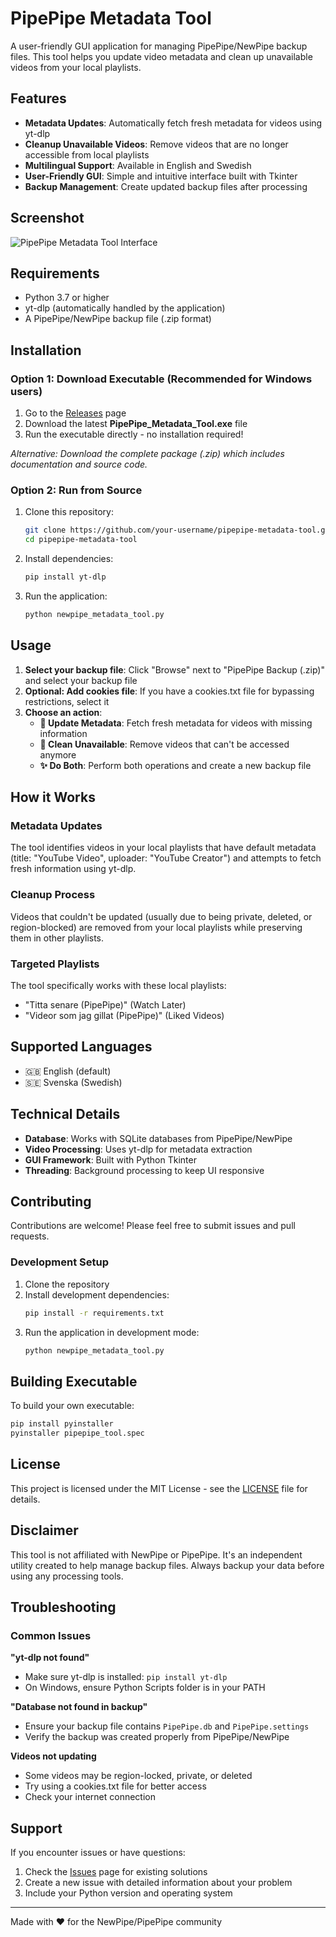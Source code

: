 # PipePipe Metadata Tool

A user-friendly GUI application for managing PipePipe/NewPipe backup files. This tool helps you update video metadata and clean up unavailable videos from your local playlists.

## Features

- **Metadata Updates**: Automatically fetch fresh metadata for videos using yt-dlp
- **Cleanup Unavailable Videos**: Remove videos that are no longer accessible from local playlists
- **Multilingual Support**: Available in English and Swedish
- **User-Friendly GUI**: Simple and intuitive interface built with Tkinter
- **Backup Management**: Create updated backup files after processing

## Screenshot

![PipePipe Metadata Tool Interface](screenshot.png)

## Requirements

- Python 3.7 or higher
- yt-dlp (automatically handled by the application)
- A PipePipe/NewPipe backup file (.zip format)

## Installation

### Option 1: Download Executable (Recommended for Windows users)
1. Go to the [Releases](../../releases) page
2. Download the latest **PipePipe_Metadata_Tool.exe** file
3. Run the executable directly - no installation required!

*Alternative: Download the complete package (.zip) which includes documentation and source code.*

### Option 2: Run from Source
1. Clone this repository:
   ```bash
   git clone https://github.com/your-username/pipepipe-metadata-tool.git
   cd pipepipe-metadata-tool
   ```

2. Install dependencies:
   ```bash
   pip install yt-dlp
   ```

3. Run the application:
   ```bash
   python newpipe_metadata_tool.py
   ```

## Usage

1. **Select your backup file**: Click "Browse" next to "PipePipe Backup (.zip)" and select your backup file
2. **Optional: Add cookies file**: If you have a cookies.txt file for bypassing restrictions, select it
3. **Choose an action**:
   - **🔄 Update Metadata**: Fetch fresh metadata for videos with missing information
   - **🧹 Clean Unavailable**: Remove videos that can't be accessed anymore
   - **✨ Do Both**: Perform both operations and create a new backup file

## How it Works

### Metadata Updates
The tool identifies videos in your local playlists that have default metadata (title: "YouTube Video", uploader: "YouTube Creator") and attempts to fetch fresh information using yt-dlp.

### Cleanup Process
Videos that couldn't be updated (usually due to being private, deleted, or region-blocked) are removed from your local playlists while preserving them in other playlists.

### Targeted Playlists
The tool specifically works with these local playlists:
- "Titta senare (PipePipe)" (Watch Later)
- "Videor som jag gillat (PipePipe)" (Liked Videos)

## Supported Languages

- 🇬🇧 English (default)
- 🇸🇪 Svenska (Swedish)

## Technical Details

- **Database**: Works with SQLite databases from PipePipe/NewPipe
- **Video Processing**: Uses yt-dlp for metadata extraction
- **GUI Framework**: Built with Python Tkinter
- **Threading**: Background processing to keep UI responsive

## Contributing

Contributions are welcome! Please feel free to submit issues and pull requests.

### Development Setup

1. Clone the repository
2. Install development dependencies:
   ```bash
   pip install -r requirements.txt
   ```
3. Run the application in development mode:
   ```bash
   python newpipe_metadata_tool.py
   ```

## Building Executable

To build your own executable:

```bash
pip install pyinstaller
pyinstaller pipepipe_tool.spec
```

## License

This project is licensed under the MIT License - see the [LICENSE](LICENSE) file for details.

## Disclaimer

This tool is not affiliated with NewPipe or PipePipe. It's an independent utility created to help manage backup files. Always backup your data before using any processing tools.

## Troubleshooting

### Common Issues

**"yt-dlp not found"**
- Make sure yt-dlp is installed: `pip install yt-dlp`
- On Windows, ensure Python Scripts folder is in your PATH

**"Database not found in backup"**
- Ensure your backup file contains `PipePipe.db` and `PipePipe.settings`
- Verify the backup was created properly from PipePipe/NewPipe

**Videos not updating**
- Some videos may be region-locked, private, or deleted
- Try using a cookies.txt file for better access
- Check your internet connection

## Support

If you encounter issues or have questions:
1. Check the [Issues](../../issues) page for existing solutions
2. Create a new issue with detailed information about your problem
3. Include your Python version and operating system

---

Made with ❤️ for the NewPipe/PipePipe community
